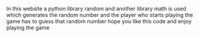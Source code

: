 In this website a python library random and another library math is used which generates the random number and the player who starts playing the game has to guess that random number 
hope you like this code and enjoy playing the game
